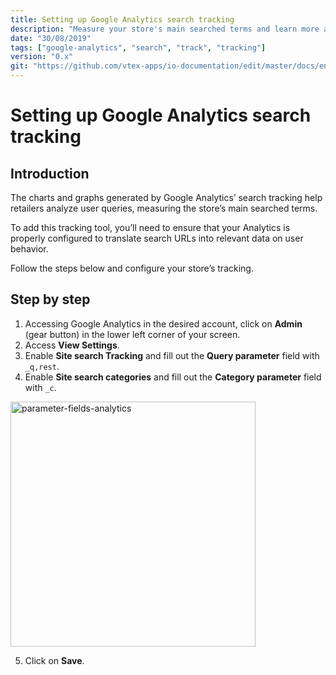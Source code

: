 ```yaml
---
title: Setting up Google Analytics search tracking
description: "Measure your store's main searched terms and learn more about user behavior by setting up the Google Analytics search tracking."
date: "30/08/2019"
tags: ["google-analytics", "search", "track", "tracking"]
version: "0.x"
git: "https://github.com/vtex-apps/io-documentation/edit/master/docs/en/Recipes/store/setting-up-google-analytics-search-tracking.md"
---
```


# Setting up Google Analytics search tracking

## Introduction

The charts and graphs generated by Google Analytics’ search tracking help retailers analyze user queries, measuring the store’s main searched terms.

To add this tracking tool, you’ll need to ensure that your Analytics is properly configured to translate search URLs into relevant data on user behavior. 

Follow the steps below and configure your store’s tracking. 

## Step by step

1. Accessing Google Analytics in the desired account, click on **Admin** (gear button) in the lower left corner of your screen.  
2. Access **View Settings**.
3. Enable **Site search Tracking** and fill out the **Query parameter** field with `_q,rest`.
4. Enable **Site search categories** and fill out the **Category parameter** field with `_c`.

<img width="392" alt="parameter-fields-analytics" src="https://user-images.githubusercontent.com/52087100/63990605-ff738780-caba-11e9-8f99-ca7ba6751d59.png">

5. Click on **Save**.
